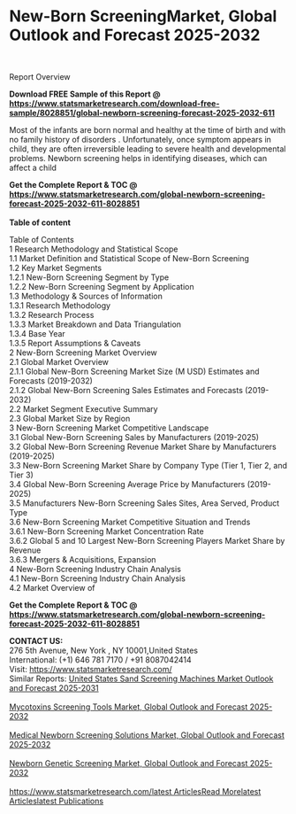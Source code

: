 <h1>New-Born ScreeningMarket, Global Outlook and Forecast 2025-2032</h1><br/><p>Report Overview</p><p><strong>Download FREE Sample of this Report @ <a href="https://www.statsmarketresearch.com/download-free-sample/8028851/global-newborn-screening-forecast-2025-2032-611">https://www.statsmarketresearch.com/download-free-sample/8028851/global-newborn-screening-forecast-2025-2032-611</a></strong></p><p>Most of the infants are born normal and healthy at the time of birth and with no family history of disorders . Unfortunately, once symptom appears in child, they are often irreversible leading to severe health and developmental problems. Newborn screening helps in identifying diseases, which can affect a child</p><div><b>Get the Complete Report & TOC @ <a href="https://www.statsmarketresearch.com/global-newborn-screening-forecast-2025-2032-611-8028851">https://www.statsmarketresearch.com/global-newborn-screening-forecast-2025-2032-611-8028851</a></b></div><br><b>Table of content</b><p>Table of Contents<br />1 Research Methodology and Statistical Scope<br />1.1 Market Definition and Statistical Scope of New-Born Screening<br />1.2 Key Market Segments<br />1.2.1 New-Born Screening Segment by Type<br />1.2.2 New-Born Screening Segment by Application<br />1.3 Methodology & Sources of Information<br />1.3.1 Research Methodology<br />1.3.2 Research Process<br />1.3.3 Market Breakdown and Data Triangulation<br />1.3.4 Base Year<br />1.3.5 Report Assumptions & Caveats<br />2 New-Born Screening Market Overview<br />2.1 Global Market Overview<br />2.1.1 Global New-Born Screening Market Size (M USD) Estimates and Forecasts (2019-2032)<br />2.1.2 Global New-Born Screening Sales Estimates and Forecasts (2019-2032)<br />2.2 Market Segment Executive Summary<br />2.3 Global Market Size by Region<br />3 New-Born Screening Market Competitive Landscape<br />3.1 Global New-Born Screening Sales by Manufacturers (2019-2025)<br />3.2 Global New-Born Screening Revenue Market Share by Manufacturers (2019-2025)<br />3.3 New-Born Screening Market Share by Company Type (Tier 1, Tier 2, and Tier 3)<br />3.4 Global New-Born Screening Average Price by Manufacturers (2019-2025)<br />3.5 Manufacturers New-Born Screening Sales Sites, Area Served, Product Type<br />3.6 New-Born Screening Market Competitive Situation and Trends<br />3.6.1 New-Born Screening Market Concentration Rate<br />3.6.2 Global 5 and 10 Largest New-Born Screening Players Market Share by Revenue<br />3.6.3 Mergers & Acquisitions, Expansion<br />4 New-Born Screening Industry Chain Analysis<br />4.1 New-Born Screening Industry Chain Analysis<br />4.2 Market Overview of<br><div><b>Get the Complete Report & TOC @ <a href="https://www.statsmarketresearch.com/global-newborn-screening-forecast-2025-2032-611-8028851">https://www.statsmarketresearch.com/global-newborn-screening-forecast-2025-2032-611-8028851</a></b></div></p> <b>CONTACT US:</b><br>276 5th Avenue, New York , NY 10001,United States<br>International: (+1) 646 781 7170 / +91 8087042414<br>Visit: <a href="https://www.statsmarketresearch.com/">https://www.statsmarketresearch.com/</a><br>Similar Reports: <a href="https://www.statsmarketresearch.com/global-newborn-screening-forecast-2025-2032-611-8028851">United States Sand Screening Machines Market Outlook and Forecast 2025-2031</a><br/><br/><a href="https://www.statsmarketresearch.com/global-newborn-screening-forecast-2025-2032-611-8028851">Mycotoxins Screening Tools Market, Global Outlook and Forecast 2025-2032</a><br/><br/><a href="https://www.statsmarketresearch.com/global-newborn-screening-forecast-2025-2032-611-8028851">Medical Newborn Screening Solutions Market, Global Outlook and Forecast 2025-2032</a><br/><br/><a href="https://www.statsmarketresearch.com/global-newborn-screening-forecast-2025-2032-611-8028851">Newborn Genetic Screening Market, Global Outlook and Forecast 2025-2032</a><br/><br/><a href="https://gyeongbokgung.com">https://www.statsmarketresearch.com/</a><a href="https://hallyeomaritime.com">latest Articles</a><a href="https://jingwansa.com">Read More</a><a href=https://nguoiviet.jp/">latest Articles</a><a href="https://www.intelmarketresearch.com/">latest Publications</a>